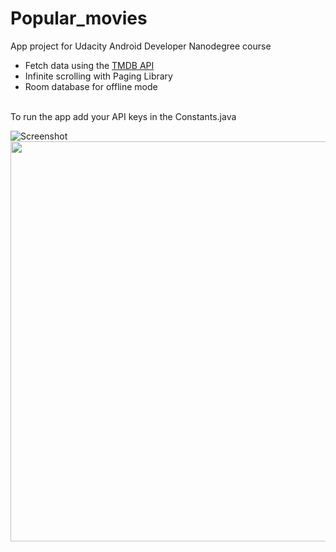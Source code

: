 # Popular_movies

App project for Udacity Android Developer Nanodegree course

* Fetch data using the  <a href="https://www.themoviedb.org" target="_blank">TMDB API</a>
* Infinite scrolling with Paging Library
* Room database for offline mode
<br>
To run the app add your API keys in the Constants.java

![](/s1.png?raw=true "Screenshot")
<img src="/480x.gif?raw=true" height="640">
